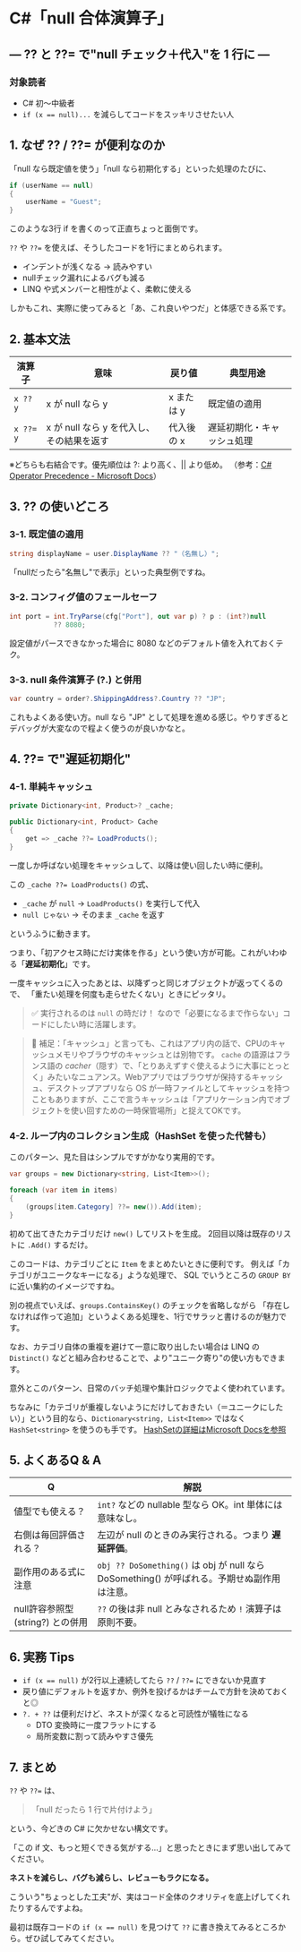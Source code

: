 # C#「null 合体演算子」

## — ?? と ??= で"null チェック＋代入"を 1 行に —

### 対象読者
- C# 初〜中級者
- `if (x == null)...` を減らしてコードをスッキリさせたい人


## 1. なぜ ?? / ??= が便利なのか
「null なら既定値を使う」「null なら初期化する」といった処理のたびに、
```csharp
if (userName == null)
{
    userName = "Guest";
}
```
このような3行 if を書くのって正直ちょっと面倒です。

`??` や `??=` を使えば、そうしたコードを1行にまとめられます。
- インデントが浅くなる → 読みやすい
- nullチェック漏れによるバグも減る
- LINQ や式メンバーと相性がよく、柔軟に使える

しかもこれ、実際に使ってみると「あ、これ良いやつだ」と体感できる系です。


## 2. 基本文法
| 演算子 | 意味 | 戻り値 | 典型用途 |
|-------|-----|-------|---------|
| `x ?? y` | x が null なら y | x または y | 既定値の適用 |
| `x ??= y` | x が null なら y を代入し、その結果を返す | 代入後の x | 遅延初期化・キャッシュ処理 |

※どちらも右結合です。優先順位は ?: より高く、|| より低め。
（参考：[C# Operator Precedence - Microsoft Docs](https://learn.microsoft.com/en-us/dotnet/csharp/language-reference/operators/#operator-precedence)）


## 3. ?? の使いどころ

### 3-1. 既定値の適用
```csharp
string displayName = user.DisplayName ?? "（名無し）";
```
「nullだったら"名無し"で表示」といった典型例ですね。

### 3-2. コンフィグ値のフェールセーフ
```csharp
int port = int.TryParse(cfg["Port"], out var p) ? p : (int?)null 
           ?? 8080;
```
設定値がパースできなかった場合に 8080 などのデフォルト値を入れておくテク。

### 3-3. null 条件演算子 (?.) と併用
```csharp
var country = order?.ShippingAddress?.Country ?? "JP";
```
これもよくある使い方。null なら "JP" として処理を進める感じ。やりすぎるとデバッグが大変なので程よく使うのが良いかなと。


## 4. ??= で"遅延初期化"

### 4-1. 単純キャッシュ
```csharp
private Dictionary<int, Product>? _cache;

public Dictionary<int, Product> Cache
{
    get => _cache ??= LoadProducts();
}
```
一度しか呼ばない処理をキャッシュして、以降は使い回したい時に便利。

この `_cache ??= LoadProducts()` の式、
- `_cache` が `null` → `LoadProducts()` を実行して代入
- `null じゃない` → そのまま `_cache` を返す

というふうに動きます。

つまり、「初アクセス時にだけ実体を作る」という使い方が可能。これがいわゆる「**遅延初期化**」です。

一度キャッシュに入ったあとは、以降ずっと同じオブジェクトが返ってくるので、
「重たい処理を何度も走らせたくない」ときにピッタリ。

> ✅ 実行されるのは `null` の時だけ！
> なので「必要になるまで作らない」コードにしたい時に活躍します。

> 💬 補足：「キャッシュ」と言っても、これはアプリ内の話で、CPUのキャッシュメモリやブラウザのキャッシュとは別物です。
> `cache` の語源はフランス語の *cacher*（隠す）で、「とりあえずすぐ使えるように大事にとっとく」みたいなニュアンス。Webアプリではブラウザが保持するキャッシュ、デスクトップアプリなら OS が一時ファイルとしてキャッシュを持つこともありますが、ここで言うキャッシュは「アプリケーション内でオブジェクトを使い回すための一時保管場所」と捉えてOKです。

### 4-2. ループ内のコレクション生成（HashSet を使った代替も）

このパターン、見た目はシンプルですがかなり実用的です。

```csharp
var groups = new Dictionary<string, List<Item>>();

foreach (var item in items)
{
    (groups[item.Category] ??= new()).Add(item);
}
```
初めて出てきたカテゴリだけ `new()` してリストを生成。
2回目以降は既存のリストに `.Add()` するだけ。

このコードは、カテゴリごとに `Item` をまとめたいときに便利です。
例えば「カテゴリがユニークなキーになる」ような処理で、
SQL でいうところの `GROUP BY` に近い集約のイメージですね。

別の視点でいえば、`groups.ContainsKey()` のチェックを省略しながら
「存在しなければ作って追加」というよくある処理を、1行でサラッと書けるのが魅力です。

なお、カテゴリ自体の重複を避けて一意に取り出したい場合は LINQ の `Distinct()` などと組み合わせることで、より"ユニーク寄り"の使い方もできます。

意外とこのパターン、日常のバッチ処理や集計ロジックでよく使われています。

ちなみに「カテゴリが重複しないようにだけしておきたい（＝ユニークにしたい）」という目的なら、`Dictionary<string, List<Item>>` ではなく `HashSet<string>` を使うのも手です。
[HashSetの詳細はMicrosoft Docsを参照](https://learn.microsoft.com/en-us/dotnet/fundamentals/runtime-libraries/system-collections-generic-hashset-t)


## 5. よくあるQ & A
| Q | 解説 |
|---|-----|
| 値型でも使える？ | `int?` などの nullable 型なら OK。int 単体には意味なし。 |
| 右側は毎回評価される？ | 左辺が null のときのみ実行される。つまり **遅延評価**。 |
| 副作用のある式に注意 | `obj ?? DoSomething()` は obj が null なら DoSomething() が呼ばれる。予期せぬ副作用は注意。 |
| null許容参照型 (string?) との併用 | `??` の後は非 null とみなされるため `!` 演算子は原則不要。 |


## 6. 実務 Tips

- `if (x == null)` が2行以上連続してたら `??` / `??=` にできないか見直す
- 戻り値にデフォルトを返すか、例外を投げるかはチームで方針を決めておくと◎
- `?. + ??` は便利だけど、ネストが深くなると可読性が犠牲になる
    - DTO 変換時に一度フラットにする
    - 局所変数に割って読みやすさ優先


## 7. まとめ

`??` や `??=` は、

> 「null だったら 1 行で片付けよう」

という、今どきの C# に欠かせない構文です。

「この if 文、もっと短くできる気がする…」と思ったときにまず思い出してみてください。

**ネストを減らし、バグも減らし、レビューもラクになる。**

こういう"ちょっとした工夫"が、実はコード全体のクオリティを底上げしてくれたりするんですよね。

最初は既存コードの `if (x == null)` を見つけて `??` に書き換えてみるところから。ぜひ試してみてください。